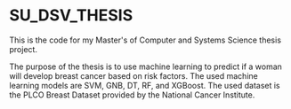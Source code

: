 # SU_DSV_THESIS
This is the code for my Master's of Computer and Systems Science thesis project.

The purpose of the thesis is to use machine learning to predict if a woman will develop breast cancer based on risk factors. The used machine learning models are SVM, GNB, DT, RF, and XGBoost. The used dataset is the PLCO Breast Dataset provided by the National Cancer Institute. 
